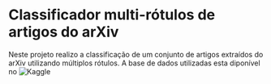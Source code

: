 # Classificador multi-rótulos de artigos do arXiv

Neste projeto realizo a classificação de um conjunto de artigos extraídos do arXiv utilizando múltiplos rótulos.
A base de dados utilizadas esta diponível no ![Kaggle](https://www.kaggle.com/datasets/spsayakpaul/arxiv-paper-abstracts)
